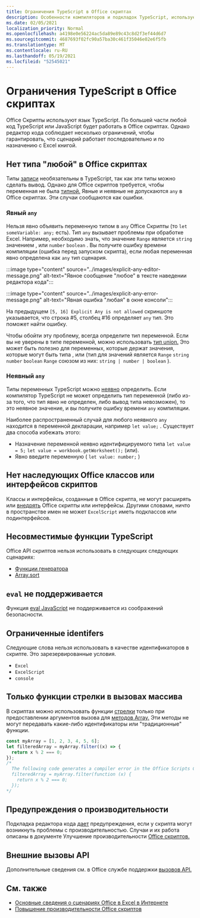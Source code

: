 ```yaml
---
title: Ограничения TypeScript в Office скриптах
description: Особенности компиляторов и подкладок TypeScript, используемых редактором кода Office скриптов.
ms.date: 02/05/2021
localization_priority: Normal
ms.openlocfilehash: a4198e0e56224ac5da89e89c43c8d2f3ef44d6d7
ms.sourcegitcommit: 4687693f02fc90a57ba30c461f35046e02e6f5fb
ms.translationtype: MT
ms.contentlocale: ru-RU
ms.lasthandoff: 05/19/2021
ms.locfileid: "52545021"
---
```

# <a name="typescript-restrictions-in-office-scripts"></a>Ограничения TypeScript в Office скриптах

Office Скрипты используют язык TypeScript. По большей части любой код TypeScript или JavaScript будет работать в Office скриптах. Однако редактор кода соблюдает несколько ограничений, чтобы гарантировать, что сценарий работает последовательно и по назначению с Excel книгой.

## <a name="no-any-type-in-office-scripts"></a>Нет типа "любой" в Office скриптах

Типы [записи](https://www.typescriptlang.org/docs/handbook/typescript-in-5-minutes.html) необязательны в TypeScript, так как эти типы можно сделать вывод. Однако для Office скриптов требуется, чтобы переменная не была [типной.](https://www.typescriptlang.org/docs/handbook/basic-types.html#any) Явные и неявные не допускаются `any` в Office скриптах. Эти случаи сообщаются как ошибки.

### <a name="explicit-any"></a>Явный `any`

Нельзя явно объявить переменную типом в `any` Office Скрипты (то `let someVariable: any;` есть). Тип `any` вызывает проблемы при обработке Excel. Например, необходимо знать, что значение `Range` является `string` значением , или `number` `boolean` . Вы получите ошибку времени компиляции (ошибка перед запуском скрипта), если любая переменная явно определена как `any` тип сценария.

:::image type="content" source="../images/explicit-any-editor-message.png" alt-text="Явное сообщение &quot;любое&quot; в тексте наведении редактора кода":::

:::image type="content" source="../images/explicit-any-error-message.png" alt-text="Явная ошибка &quot;любая&quot; в окне консоли":::

На предыдущем `[5, 16] Explicit Any is not allowed` скриншоте указывается, что строка #5, столбец #16 определяет `any` тип. Это поможет найти ошибку.

Чтобы обойти эту проблему, всегда определите тип переменной. Если вы не уверены в типе переменной, можно использовать [тип union.](https://www.typescriptlang.org/docs/handbook/unions-and-intersections.html) Это может быть полезно для переменных, которые держат значения, которые могут быть типа , или (тип для значений является `Range` `string` `number` `boolean` `Range` союзом из них: `string | number | boolean` ).

### <a name="implicit-any"></a>Неявный `any`

Типы переменных TypeScript можно [неявно](https://www.typescriptlang.org/docs/handbook/type-inference.html) определить. Если компилятор TypeScript не может определить тип переменной (либо из-за того, что тип явно не определен, либо вывод типа невозможен), то это неявное значение, и вы получите ошибку времени `any` компиляции.

Наиболее распространенный случай для любого неявного `any` находится в переменной декларации, например `let value;` . Существует два способа избежать этого:

* Назначение переменной неявно идентифицируемого типа `let value = 5;` `let value = workbook.getWorksheet();` (или).
* Явно введите переменную ( `let value: number;` )

## <a name="no-inheriting-office-script-classes-or-interfaces"></a>Нет наследующих Office классов или интерфейсов скриптов

Классы и интерфейсы, созданные в Office скрипта, не могут расширять или [внедрять](https://www.typescriptlang.org/docs/handbook/classes.html#inheritance) Office скрипты или интерфейсы. Другими словами, ничто в пространстве имен не может `ExcelScript` иметь подклассов или подинтерфейсов.

## <a name="incompatible-typescript-functions"></a>Несовместимые функции TypeScript

Office API скриптов нельзя использовать в следующих следующих сценариях:

* [Функции генератора](https://developer.mozilla.org/docs/Web/JavaScript/Guide/Iterators_and_Generators#generator_functions)
* [Array.sort](https://developer.mozilla.org/docs/Web/JavaScript/Reference/Global_Objects/Array/sort)

## <a name="eval-is-not-supported"></a>`eval` не поддерживается

Функция [eval JavaScript](https://developer.mozilla.org/docs/Web/JavaScript/Reference/Global_Objects/eval) не поддерживается из соображений безопасности.

## <a name="restricted-identifers"></a>Ограниченные identifers

Следующие слова нельзя использовать в качестве идентификаторов в скрипте. Это зарезервированные условия.

* `Excel`
* `ExcelScript`
* `console`

## <a name="only-arrow-functions-in-array-callbacks"></a>Только функции стрелки в вызовах массива

В скриптах можно использовать функции [стрелки](https://developer.mozilla.org/docs/Web/JavaScript/Reference/Functions/Arrow_functions) только при предоставлении аргументов вызова для [методов Array.](https://developer.mozilla.org/docs/Web/JavaScript/Reference/Global_Objects/Array) Эти методы не могут передавать какие-либо идентификаторы или "традиционные" функции.

```TypeScript
const myArray = [1, 2, 3, 4, 5, 6];
let filteredArray = myArray.filter((x) => {
  return x % 2 === 0;
});
/*
  The following code generates a compiler error in the Office Scripts Code Editor.
  filteredArray = myArray.filter(function (x) {
    return x % 2 === 0;
  });
*/
```

## <a name="performance-warnings"></a>Предупреждения о производительности

Подкладка редактора кода [дает](https://wikipedia.org/wiki/Lint_(software)) предупреждения, если у скрипта могут возникнуть проблемы с производительностью. Случаи и их работа описаны в документе Улучшение производительности [Office скриптов.](web-client-performance.md)

## <a name="external-api-calls"></a>Внешние вызовы API

Дополнительные сведения см. в Office службе поддержки [вызовов API.](external-calls.md)

## <a name="see-also"></a>См. также

* [Основные сведения о сценариях Office в Excel в Интернете](scripting-fundamentals.md)
* [Повышение производительности Office скриптов](web-client-performance.md)
